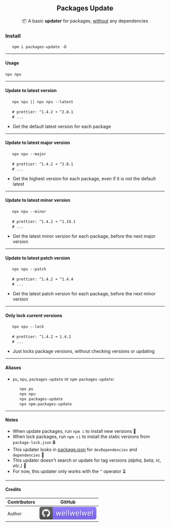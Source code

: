 <h2 align="center">Packages Update</h2>
<p align="center">📦 A basic <b>updater</b> for packages, <ins>without</ins> any dependencies</p>

### Install

```shell
   npm i packages-update -D
```

<hr />

#### Usage

`npx npu`

<hr />

#### Update to <b>latest</b> version

```shell
   npx npu || npx npu --latest

   # prettier: ^1.4.2 ➜ ^2.8.1
   # ...
```

-  Get the default latest version for each package

<hr />

#### Update to latest <b>major</b> version

```shell
   npx npu --major

   # prettier: ^1.4.2 ➜ ^2.8.1
   # ...
```

-  Get the highest version for each package, even if it is not the default latest

<hr />

#### Update to latest <b>minor</b> version

```shell
   npx npu --minor

   # prettier: ^1.4.2 ➜ ^1.19.1
   # ...
```

-  Get the latest minor version for each package, before the next major version

<hr />

#### Update to latest <b>patch</b> version

```shell
   npx npu --patch

   # prettier: ^1.4.2 ➜ ^1.4.4
   # ...
```

-  Get the latest patch version for each package, before the next minor version

<hr />

#### Only <b>lock current</b> versions

```shell
   npx npu --lock

   # prettier: ^1.4.2 ➜ 1.4.2
   # ...
```

-  Just locks package versions, without checking versions or updating

<hr />

#### Aliases

-  `pu`, `npu`, `packages-update` or `npm-packages-update`:

   ```shell
      npx pu
      npx npu
      npx packages-update
      npx npm-packages-update
   ```

<hr />

#### Notes

-  When update packages, run `npm i` to install new versions 🚀
-  When lock packages, run `npm ci` to install the static versions from `package-lock.json` 🔒
-  This updater looks in <ins>package.json</ins> for `devDependencies` and `dependencies` 🔎
-  This updater doesn't search or update for tag versions _(alpha, beta, rc, etc.)_ 👾
-  For now, this updater only works with the `^` operator ⏳

<hr />

#### Credits

| Contributors | GitHub                                                                             |
| ------------ | ---------------------------------------------------------------------------------- |
| Author       | [![wellwelwel](./.github/assets/readme/author.svg)](https://github.com/wellwelwel) |
